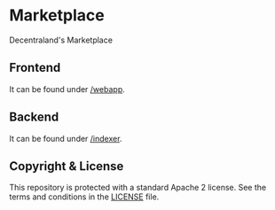 # Marketplace

Decentraland's Marketplace

## Frontend

It can be found under [/webapp](https://github.com/galaxyglobespace/galaxymarket/tree/main/webapp).

## Backend

It can be found under [/indexer](https://github.com/galaxyglobespace/galaxymarket/tree/main/indexer).

## Copyright & License

This repository is protected with a standard Apache 2 license. See the terms and conditions in the [LICENSE](https://github.com/decentraland/marketplace/blob/master/LICENSE) file.
